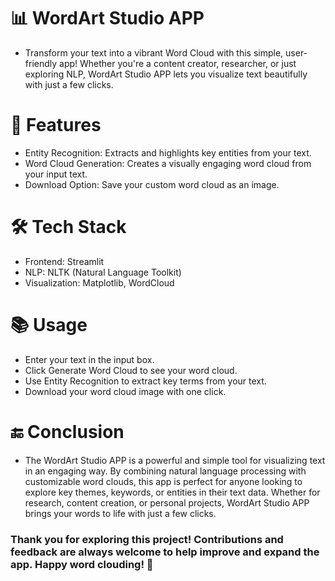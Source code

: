 # 📊 WordArt Studio APP
- Transform your text into a vibrant Word Cloud with this simple, user-friendly app! Whether you're a content creator, researcher, or just exploring NLP, WordArt Studio APP lets you visualize text beautifully with just a few clicks.

# 🚀 Features
- Entity Recognition: Extracts and highlights key entities from your text.
- Word Cloud Generation: Creates a visually engaging word cloud from your input text.
- Download Option: Save your custom word cloud as an image.
# 🛠️ Tech Stack
- Frontend: Streamlit
- NLP: NLTK (Natural Language Toolkit)
- Visualization: Matplotlib, WordCloud

# 📚 Usage
- Enter your text in the input box.
- Click Generate Word Cloud to see your word cloud.
- Use Entity Recognition to extract key terms from your text.
- Download your word cloud image with one click.
# 🔚 Conclusion
- The WordArt Studio APP is a powerful and simple tool for visualizing text in an engaging way. By combining natural language processing with customizable word clouds, this app is perfect for anyone looking to explore key themes, keywords, or entities in their text data. Whether for research, content creation, or personal projects, WordArt Studio APP brings your words to life with just a few clicks.

### Thank you for exploring this project! Contributions and feedback are always welcome to help improve and expand the app. Happy word clouding! 🌟

